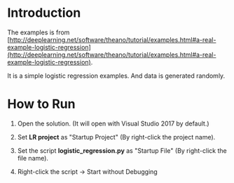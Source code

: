 # Introduction

The examples is from [http://deeplearning.net/software/theano/tutorial/examples.html#a-real-example-logistic-regression](http://deeplearning.net/software/theano/tutorial/examples.html#a-real-example-logistic-regression). 

It is a simple logistic regression examples. And data is generated randomly.

# How to Run

1. Open the solution. (It will open with Visual Studio 2017 by default.)

2. Set **LR project** as "Startup Project" (By right-click the project name).

3. Set the script **logistic_regression.py** as "Startup File" (By right-click the file name).

4. Right-click the script -> Start without Debugging